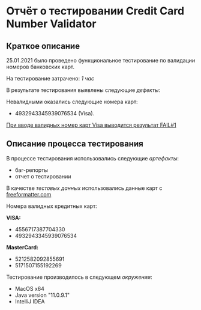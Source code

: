 # Отчёт о тестировании Credit Card Number Validator #

## Краткое описание ##

25.01.2021 было проведено функциональное тестирование по валидации номеров банковских карт.

На тестирование затрачено: *1 час*

В результате тестирования выявлены следующие *дефекты*:

Невалидными оказались следующие номера карт: 
* 4932943345939076534 (Visa).

[При вводе валидных номер карт Visa выводится результат FAIL#1 ](https://github.com/katerinaprf27/1.2.javaCreditCardNumberValidator/issues/1)

## Описание процесса тестирования ##

В процессе тестирования использовались следующие *артефакты*:

* баг-репорты
* отчет о тестировании

В качестве *тестовых данных* использовались данные карт с [freeformatter.com](www.freeformatter.com)

Номера валидных кредитных карт:

**VISA:** 
* 4556717387704330 
* 4932943345939076534

**MasterCard:**
* 5212582092855691 
* 5171507155192269

Тестирование производилось в следующем *окружении*:

* MacOS x64
* Java version "11.0.9.1"
* IntelliJ IDEA